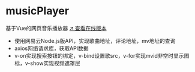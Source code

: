 # musicPlayer 
基于Vue的网页音乐播放器 [ $\nearrow$ 查看在线版本](https://kevinandrewdong.github.io/musicPlayer/)
- 使用网易云Node.js版API，实现歌曲地址，评论地址，mv地址的查询
- axios网络请求库，获取API数据
- v-on实现搜索按钮的绑定，v-bind设置歌src，v-for实现mvid非空时显示图标，v-show实现视频遮罩层
